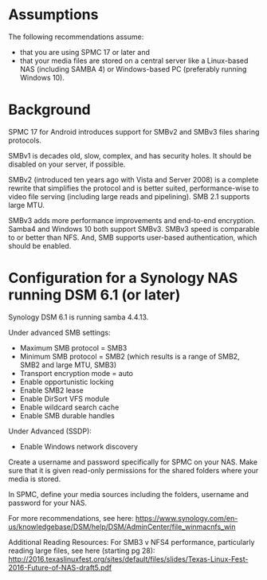 # Assumptions
The following recommendations assume:

* that you are using SPMC 17 or later and
* that your media files are stored on a central server like a Linux-based NAS (including SAMBA 4) or Windows-based PC (preferably running Windows 10).


# Background
SPMC 17 for Android introduces support for SMBv2 and SMBv3 files sharing protocols. 

SMBv1 is decades old, slow, complex, and has security holes. It should be disabled on your server, if possible.

SMBv2 (introduced ten years ago with Vista and Server 2008) is a complete rewrite that simplifies the protocol and is better suited, performance-wise to video file serving (including large reads and pipelining). SMB 2.1 supports large MTU.

SMBv3 adds more performance improvements and end-to-end encryption. Samba4 and Windows 10 both support SMBv3. SMBv3 speed is comparable to or better than NFS. And, SMB supports user-based authentication, which should be enabled.


# Configuration for a Synology NAS running DSM 6.1 (or later)
Synology DSM 6.1 is running samba 4.4.13. 

Under advanced SMB settings:
* Maximum SMB protocol = SMB3
* Minimum SMB protocol = SMB2 (which results is a range of SMB2, SMB2 and large MTU, SMB3)
* Transport encryption mode = auto
* Enable opportunistic locking
* Enable SMB2 lease
* Enable DirSort VFS module
* Enable wildcard search cache
* Enable SMB durable handles

Under Advanced (SSDP):
* Enable Windows network discovery

Create a username and password specifically for SPMC on your NAS. Make sure that it is given read-only permissions for the shared folders where your media is stored.

In SPMC, define your media sources including the folders, username and password for your NAS.

For more recommendations, see here:
https://www.synology.com/en-us/knowledgebase/DSM/help/DSM/AdminCenter/file_winmacnfs_win


Additional Reading Resources:
For SMB3 v NFS4 performance, particularly reading large files, see here (starting pg 28):
http://2016.texaslinuxfest.org/sites/default/files/slides/Texas-Linux-Fest-2016-Future-of-NAS-draft5.pdf

